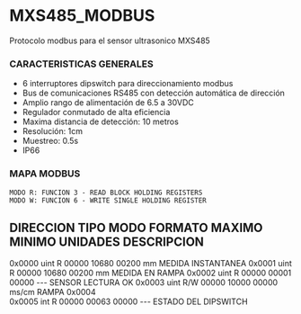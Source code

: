 # MXS485_MODBUS
Protocolo modbus para el sensor ultrasonico MXS485

### CARACTERISTICAS GENERALES
  - 6 interruptores dipswitch para direccionamiento modbus
  - Bus de comunicaciones RS485 con detección automática de dirección
  - Amplio rango de alimentación de 6.5 a 30VDC
  - Regulador conmutado de alta eficiencia
  - Maxima distancia de detección: 10 metros
  - Resolución: 1cm
  - Muestreo: 0.5s
  - IP66
  
### MAPA MODBUS
    MODO R: FUNCION 3 - READ BLOCK HOLDING REGISTERS
    MODO W: FUNCION 6 - WRITE SINGLE HOLDING REGISTER
    
  DIRECCION   TIPO    MODO  FORMATO    MAXIMO      MINIMO    UNIDADES    DESCRIPCION
  ---------------------------------------------------------------------------------------------------------
  0x0000      uint    R     00000      10680       00200     mm          MEDIDA INSTANTANEA
  0x0001      uint    R     00000      10680       00200     mm          MEDIDA EN RAMPA 
  0x0002      uint    R     00000      00001       00000     ---         SENSOR LECTURA OK
  0x0003      uint    R/W   00000      10000       00000     ms/cm       RAMPA
  0x0004        
  0x0005      int     R     00000      00063       00000     ---         ESTADO DEL DIPSWITCH
